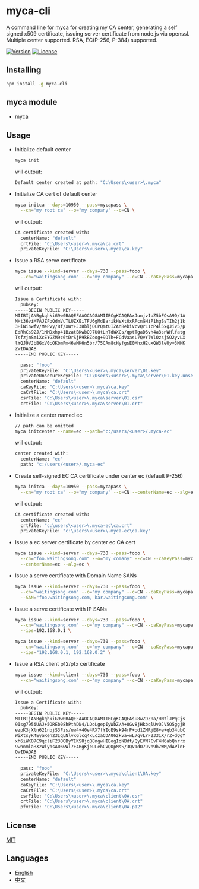 # myca-cli

A command line for [myca](https://www.npmjs.com/package/myca) for creating my CA center, 
generating a self signed x509 certificate, issuing server certificate from node.js via openssl. 
Multiple center supported. RSA, EC(P-256, P-384) supported.

[![Version](https://img.shields.io/npm/v/myca-cli.svg)](https://www.npmjs.com/package/myca-cli)
[![License](https://img.shields.io/badge/license-MIT-blue.svg)](https://opensource.org/licenses/MIT)


## Installing

```bash
npm install -g myca-cli
```

## myca module
- [myca](https://www.npmjs.com/package/myca)


## Usage

- Initialize default center
  ```bash
  myca init
  ```

  will output:
  ```bash
  Default center created at path: "C:\Users\<user>\.myca"
  ```

- Initialize CA cert of default center
  ```bash
  myca initca --days=10950 --pass=mycapass \
    --cn="my root ca" --o="my company" --c=CN \
  ```
  will output:
  ```bash
  CA certificate created with:
    centerName: "default"
    crtFile: "C:\Users\<user>\.myca\ca.crt"
    privateKeyFile: "C:\Users\<user>\.myca\ca.key"
  ```

- Issue a RSA serve certificate
  ```bash
  myca issue --kind=server --days=730 --pass=fooo \
    --cn="waitingsong.com" --o="my company" --c=CN --caKeyPass=mycapass \
  ```

  will output:
  ```bash
  Issue a Certificate with:
    pubKey:
  -----BEGIN PUBLIC KEY-----
  MIIBIjANBgkqhkiG9w0BAQEFAAOCAQ8AMIIBCgKCAQEAxJunjvIoZ5bFQsA9D/1A
  MHt36viM7AJZFpQdmVuTLUZXEiTFU6gMdBarikHsXt0xRPcnGHiP1hgSsTIh2j1k
  3HiNinwfV/MePvy/8f/XWY+J3BbljQCPQmtUIZAnBebiVcvQrL1cP4l5xgJiv5/p
  EdRhCs92J/1MMDxhp41BzatBKwbQJ7UQtLnTdWXCs/qptTgaD6vh4a3snWHlfatg
  TsfzjmSmiXcEYGZM9z6tDrSjR9kBZoog+9DTh+FCdVaasL7QvYlWlOzsjSO2yvLX
  lYQJ9VJbBGxV0cOKbmPm46aMK6n5br/75CAm8cHyfgsE0MhxH2uxQW3leUy+3MHK
  ZwIDAQAB
  -----END PUBLIC KEY-----

    pass: "fooo"
    privateKeyFile: "C:\Users\<user>\.myca\server\01.key"
    privateUnsecureKeyFile: "C:\Users\<user>\.myca\server\01.key.unsecure"
    centerName: "default"
    caKeyFile: "C:\Users\<user>\.myca\ca.key"
    caCrtFile: "C:\Users\<user>\.myca\ca.crt"
    csrFile: "C:\Users\<user>\.myca\server\01.csr"
    crtFile: "C:\Users\<user>\.myca\server\01.crt"
  ```

- Initialize a center named ec
  ```bash
  // path can be omitted
  myca initcenter --name=ec --path="c:/users/<user>/.myca-ec"
  ```

  will output:
  ```bash
  center created with:
    centerName: "ec"
    path: "c:/users/<user>/.myca-ec"
  ```

- Create self-signed EC CA certificate under center ec (default P-256)
  ```bash
  myca initca --days=10950 --pass=mycapass \
    --cn="my root ca" --o="my company" --c=CN --centerName=ec --alg=ec \
  ```

  will output:
  ```bash
  CA certificate created with:
    centerName: "ec"
    crtFile: "c:\users\<user>\.myca-ec\ca.crt"
    privateKeyFile: "c:\users\<user>\.myca-ec\ca.key"
  ```

- Issue a ec server certificate by center ec CA cert
  ```bash
  myca issue --kind=server --days=730 --pass=fooo \
    --cn="foo.waitingsong.com" --o="my comany" --c=CN --caKeyPass=mycapass \
    --centerName=ec --alg=ec \
  ```

- Issue a serve certificate with Domain Name SANs
  ```bash
  myca issue --kind=server --days=730 --pass=fooo \
    --cn="waitingsong.com" --o="my company" --c=CN --caKeyPass=mycapass \
    --SAN="foo.waitingsong.com, bar.waitingsong.com" \
  ```

- Issue a serve certificate with IP SANs
  ```bash
  myca issue --kind=server --days=730 --pass=fooo \
    --cn="waitingsong.com" --o="my company" --c=CN --caKeyPass=mycapass \
    --ips=192.168.0.1 \

  myca issue --kind=server --days=730 --pass=fooo \
    --cn="waitingsong.com" --o="my company" --c=CN --caKeyPass=mycapass \
    --ips="192.168.0.1, 192.168.0.2" \
  ```

- Issue a RSA client p12/pfx certificate
  ```bash
  myca issue --kind=client --days=730 --pass=fooo \
    --cn="waitingsong.com" --o="my company" --c=CN --caKeyPass=mycapass \
  ```

  will output:
  ```bash
  Issue a Certificate with:
    pubKey:
  -----BEGIN PUBLIC KEY-----
  MIIBIjANBgkqhkiG9w0BAQEFAAOCAQ8AMIIBCgKCAQEAsu8wZDZ0a/HNtlJPqCjs
  9Isg795iUAJ+5OREb08hPthDN4/LOoLgepIyWbZ/A+0Gv8jHkbqlUvOJV5O5ggjR
  ezpK3jXln621nbjS3Fzs/uw4+40e4RX7fYIoE9sk94rP+od1ZMRjE8+e+qb34ubC
  WiXtsyR4EyaRen23IqLNlvxGlcg4xLczaCDA06zkva+wL7qvLYF2331X/rZ+dQgY
  xh6iWKO7C9qcliF23OOByYIKS8jqQ8ngwHIEogIqNBdt/QyEVN7CvF4M6abQnrrx
  9wnnmlaRX2WiybsA06wWl7+4BgKjeULehCVQOpMsS/3QV1dO79vn9hZWM/dAPlnF
  QwIDAQAB
  -----END PUBLIC KEY-----

    pass: "fooo"
    privateKeyFile: "C:\Users\<user>\.myca\client\0A.key"
    centerName: "default"
    caKeyFile: "C:\Users\<user>\.myca\ca.key"
    caCrtFile: "C:\Users\<user>\.myca\ca.crt"
    csrFile: "C:\Users\<user>\.myca\client\0A.csr"
    crtFile: "C:\Users\<user>\.myca\client\0A.crt"
    pfxFile: "C:\Users\<user>\.myca\client\0A.p12"
  ```


## License

[MIT](LICENSE)


## Languages

- [English](README.md)
- [中文](README.zh-CN.md)
